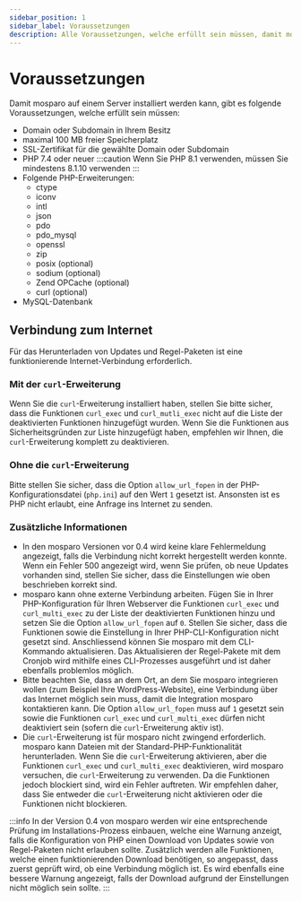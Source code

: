 ```yaml
---
sidebar_position: 1
sidebar_label: Voraussetzungen
description: Alle Voraussetzungen, welche erfüllt sein müssen, damit mosparo korrekt funktionieren kann.
---
```


# Voraussetzungen

Damit mosparo auf einem Server installiert werden kann, gibt es folgende Voraussetzungen, welche erfüllt sein müssen:

- Domain oder Subdomain in Ihrem Besitz
- maximal 100 MB freier Speicherplatz
- SSL-Zertifikat für die gewählte Domain oder Subdomain
- PHP 7.4 oder neuer
  :::caution
  Wenn Sie PHP 8.1 verwenden, müssen Sie mindestens 8.1.10 verwenden
  :::
- Folgende PHP-Erweiterungen:
  - ctype
  - iconv
  - intl
  - json
  - pdo
  - pdo_mysql
  - openssl
  - zip
  - posix (optional)
  - sodium (optional)
  - Zend OPCache (optional)
  - curl (optional)
- MySQL-Datenbank

## Verbindung zum Internet

Für das Herunterladen von Updates und Regel-Paketen ist eine funktionierende Internet-Verbindung erforderlich.

### Mit der `curl`-Erweiterung

Wenn Sie die `curl`-Erweiterung installiert haben, stellen Sie bitte sicher, dass die Funktionen `curl_exec` und `curl_mutli_exec` nicht auf die Liste der deaktivierten Funktionen hinzugefügt wurden. Wenn Sie die Funktionen aus Sicherheitsgründen zur Liste hinzugefügt haben, empfehlen wir Ihnen, die `curl`-Erweiterung komplett zu deaktivieren.

### Ohne die `curl`-Erweiterung

Bitte stellen Sie sicher, dass die Option `allow_url_fopen` in der PHP-Konfigurationsdatei (`php.ini`) auf den Wert `1` gesetzt ist. Ansonsten ist es PHP nicht erlaubt, eine Anfrage ins Internet zu senden.

### Zusätzliche Informationen

- In den mosparo Versionen vor 0.4 wird keine klare Fehlermeldung angezeigt, falls die Verbindung nicht korrekt hergestellt werden konnte. Wenn ein Fehler 500 angezeigt wird, wenn Sie prüfen, ob neue Updates vorhanden sind, stellen Sie sicher, dass die Einstellungen wie oben beschrieben korrekt sind.
- mosparo kann ohne externe Verbindung arbeiten. Fügen Sie in Ihrer PHP-Konfiguration für Ihren Webserver die Funktionen `curl_exec` und `curl_multi_exec` zu der Liste der deaktivierten Funktionen hinzu und setzen Sie die Option `allow_url_fopen` auf `0`. Stellen Sie sicher, dass die Funktionen sowie die Einstellung in Ihrer PHP-CLI-Konfiguration nicht gesetzt sind. Anschliessend können Sie mosparo mit dem CLI-Kommando aktualisieren. Das Aktualisieren der Regel-Pakete mit dem Cronjob wird mithilfe eines CLI-Prozesses ausgeführt und ist daher ebenfalls problemlos möglich.
- Bitte beachten Sie, dass an dem Ort, an dem Sie mosparo integrieren wollen (zum Beispiel Ihre WordPress-Website), eine Verbindung über das Internet möglich sein muss, damit die Integration mosparo kontaktieren kann. Die Option `allow_url_fopen` muss auf `1` gesetzt sein sowie die Funktionen `curl_exec` und `curl_multi_exec` dürfen nicht deaktiviert sein (sofern die `curl`-Erweiterung aktiv ist).
- Die `curl`-Erweiterung ist für mosparo nicht zwingend erforderlich. mosparo kann Dateien mit der Standard-PHP-Funktionalität herunterladen. Wenn Sie die `curl`-Erweiterung aktivieren, aber die Funktionen `curl_exec` und `curl_multi_exec` deaktivieren, wird mosparo versuchen, die `curl`-Erweiterung zu verwenden. Da die Funktionen jedoch blockiert sind, wird ein Fehler auftreten. Wir empfehlen daher, dass Sie entweder die `curl`-Erweiterung nicht aktivieren oder die Funktionen nicht blockieren.

:::info
In der Version 0.4 von mosparo werden wir eine entsprechende Prüfung im Installations-Prozess einbauen, welche eine Warnung anzeigt, falls die Konfiguration von PHP einen Download von Updates sowie von Regel-Paketen nicht erlauben sollte. Zusätzlich werden alle Funktionen, welche einen funktionierenden Download benötigen, so angepasst, dass zuerst geprüft wird, ob eine Verbindung möglich ist. Es wird ebenfalls eine bessere Warnung angezeigt, falls der Download aufgrund der Einstellungen nicht möglich sein sollte.
:::
